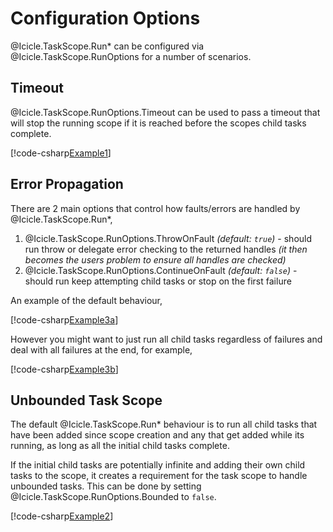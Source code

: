 # Configuration Options

@Icicle.TaskScope.Run* can be configured via @Icicle.TaskScope.RunOptions
for a number of scenarios.

## Timeout

@Icicle.TaskScope.RunOptions.Timeout can be used to pass a timeout
that will stop the running scope if it is reached before the scopes child tasks
complete.

[!code-csharp[Example1](../../Icicle.Tests/Examples/Configuration.cs#Example1)]

## Error Propagation

There are 2 main options that control how faults/errors are handled by
@Icicle.TaskScope.Run*,

1. @Icicle.TaskScope.RunOptions.ThrowOnFault _(default: `true`)_ - should run
   throw or delegate error checking to the returned handles _(it then becomes
   the users problem to ensure all handles are checked)_
2. @Icicle.TaskScope.RunOptions.ContinueOnFault _(default: `false`)_ - should
   run keep attempting child tasks or stop on the first failure

An example of the default behaviour,

[!code-csharp[Example3a](../../Icicle.Tests/Examples/Configuration.cs#Example3a)]

However you might want to just run all child tasks regardless of failures and
deal with all failures at the end, for example,

[!code-csharp[Example3b](../../Icicle.Tests/Examples/Configuration.cs#Example3b)]

## Unbounded Task Scope

The default @Icicle.TaskScope.Run* behaviour is to run all child tasks that
have been added since scope creation and any that get added while its running,
as long as all the initial child tasks complete.

If the initial child tasks are potentially infinite and adding their own
child tasks to the scope, it creates a requirement for the task scope to handle
unbounded tasks. This can be done by setting
@Icicle.TaskScope.RunOptions.Bounded to `false`.

[!code-csharp[Example2](../../Icicle.Tests/Examples/Configuration.cs#Example2)]
